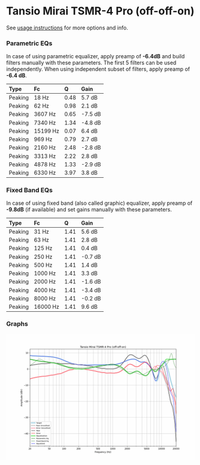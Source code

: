 # Tansio Mirai TSMR-4 Pro (off-off-on)
See [usage instructions](https://github.com/jaakkopasanen/AutoEq#usage) for more options and info.

### Parametric EQs
In case of using parametric equalizer, apply preamp of **-6.4dB** and build filters manually
with these parameters. The first 5 filters can be used independently.
When using independent subset of filters, apply preamp of **-6.4 dB**.

| Type    | Fc       |    Q | Gain    |
|:--------|:---------|:-----|:--------|
| Peaking | 18 Hz    | 0.48 | 5.7 dB  |
| Peaking | 62 Hz    | 0.98 | 2.1 dB  |
| Peaking | 3607 Hz  | 0.65 | -7.5 dB |
| Peaking | 7340 Hz  | 1.34 | -4.8 dB |
| Peaking | 15199 Hz | 0.07 | 6.4 dB  |
| Peaking | 969 Hz   | 0.79 | 2.7 dB  |
| Peaking | 2160 Hz  | 2.48 | -2.8 dB |
| Peaking | 3313 Hz  | 2.22 | 2.8 dB  |
| Peaking | 4878 Hz  | 1.33 | -2.9 dB |
| Peaking | 6330 Hz  | 3.97 | 3.8 dB  |

### Fixed Band EQs
In case of using fixed band (also called graphic) equalizer, apply preamp of **-9.8dB**
(if available) and set gains manually with these parameters.

| Type    | Fc       |    Q | Gain    |
|:--------|:---------|:-----|:--------|
| Peaking | 31 Hz    | 1.41 | 5.6 dB  |
| Peaking | 63 Hz    | 1.41 | 2.8 dB  |
| Peaking | 125 Hz   | 1.41 | 0.4 dB  |
| Peaking | 250 Hz   | 1.41 | -0.7 dB |
| Peaking | 500 Hz   | 1.41 | 1.4 dB  |
| Peaking | 1000 Hz  | 1.41 | 3.3 dB  |
| Peaking | 2000 Hz  | 1.41 | -1.6 dB |
| Peaking | 4000 Hz  | 1.41 | -3.4 dB |
| Peaking | 8000 Hz  | 1.41 | -0.2 dB |
| Peaking | 16000 Hz | 1.41 | 9.6 dB  |

### Graphs
![](./Tansio%20Mirai%20TSMR-4%20Pro%20(off-off-on).png)